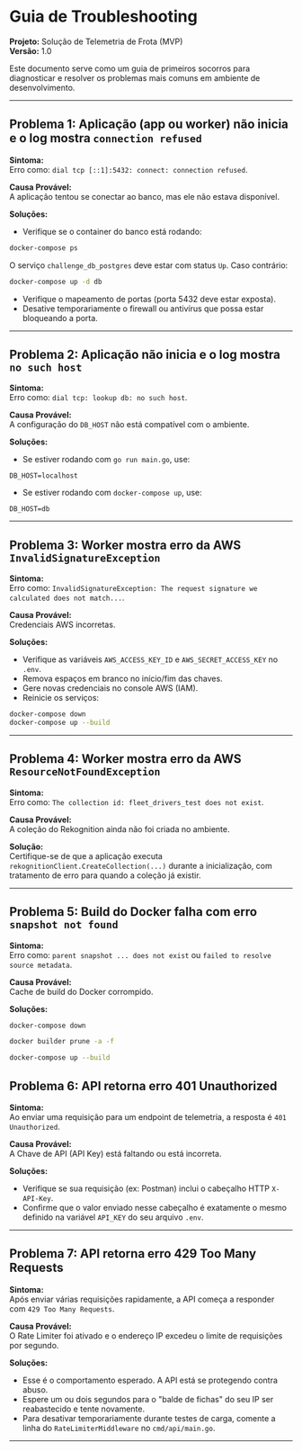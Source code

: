 # Guia de Troubleshooting

**Projeto:** Solução de Telemetria de Frota (MVP)  
**Versão:** 1.0

Este documento serve como um guia de primeiros socorros para diagnosticar e resolver os problemas mais comuns em ambiente de desenvolvimento.

---

## Problema 1: Aplicação (app ou worker) não inicia e o log mostra `connection refused`

**Sintoma:**  
Erro como: `dial tcp [::1]:5432: connect: connection refused`.

**Causa Provável:**  
A aplicação tentou se conectar ao banco, mas ele não estava disponível.

**Soluções:**

- Verifique se o container do banco está rodando:

```bash
docker-compose ps
```

O serviço `challenge_db_postgres` deve estar com status `Up`. Caso contrário:

```bash
docker-compose up -d db
```

- Verifique o mapeamento de portas (porta 5432 deve estar exposta).
- Desative temporariamente o firewall ou antivírus que possa estar bloqueando a porta.

---

## Problema 2: Aplicação não inicia e o log mostra `no such host`

**Sintoma:**  
Erro como: `dial tcp: lookup db: no such host`.

**Causa Provável:**  
A configuração do `DB_HOST` não está compatível com o ambiente.

**Soluções:**

- Se estiver rodando com `go run main.go`, use:

```env
DB_HOST=localhost
```

- Se estiver rodando com `docker-compose up`, use:

```env
DB_HOST=db
```

---

## Problema 3: Worker mostra erro da AWS `InvalidSignatureException`

**Sintoma:**  
Erro como: `InvalidSignatureException: The request signature we calculated does not match...`.

**Causa Provável:**  
Credenciais AWS incorretas.

**Soluções:**

- Verifique as variáveis `AWS_ACCESS_KEY_ID` e `AWS_SECRET_ACCESS_KEY` no `.env`.
- Remova espaços em branco no início/fim das chaves.
- Gere novas credenciais no console AWS (IAM).
- Reinicie os serviços:

```bash
docker-compose down
docker-compose up --build
```

---

## Problema 4: Worker mostra erro da AWS `ResourceNotFoundException`

**Sintoma:**  
Erro como: `The collection id: fleet_drivers_test does not exist`.

**Causa Provável:**  
A coleção do Rekognition ainda não foi criada no ambiente.

**Solução:**  
Certifique-se de que a aplicação executa `rekognitionClient.CreateCollection(...)` durante a inicialização, com tratamento de erro para quando a coleção já existir.

---

## Problema 5: Build do Docker falha com erro `snapshot not found`

**Sintoma:**  
Erro como: `parent snapshot ... does not exist` ou `failed to resolve source metadata`.

**Causa Provável:**  
Cache de build do Docker corrompido.

**Soluções:**

```bash
docker-compose down

docker builder prune -a -f

docker-compose up --build
```

## Problema 6: API retorna erro 401 Unauthorized

**Sintoma:**  
Ao enviar uma requisição para um endpoint de telemetria, a resposta é `401 Unauthorized`.

**Causa Provável:**  
A Chave de API (API Key) está faltando ou está incorreta.

**Soluções:**

- Verifique se sua requisição (ex: Postman) inclui o cabeçalho HTTP `X-API-Key`.
- Confirme que o valor enviado nesse cabeçalho é exatamente o mesmo definido na variável `API_KEY` do seu arquivo `.env`.

---

## Problema 7: API retorna erro 429 Too Many Requests

**Sintoma:**  
Após enviar várias requisições rapidamente, a API começa a responder com `429 Too Many Requests`.

**Causa Provável:**  
O Rate Limiter foi ativado e o endereço IP excedeu o limite de requisições por segundo.

**Soluções:**

- Esse é o comportamento esperado. A API está se protegendo contra abuso.
- Espere um ou dois segundos para o "balde de fichas" do seu IP ser reabastecido e tente novamente.
- Para desativar temporariamente durante testes de carga, comente a linha do `RateLimiterMiddleware` no `cmd/api/main.go`.

---